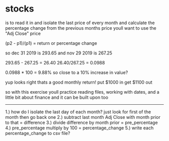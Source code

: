 # stocks

is to read it in
and isolate the last price of every month
and calculate the percentage change from the previous months price
youll want to use the "Adj Close" price

(p2 - p1)/(p1)
= return
or percentage change

so dec 31 2019 is 293.65
and nov 29 2019 is 267.25

293.65 - 267.25 = 26.40
26.40/267.25 = 0.0988

0.0988 * 100 = 9.88%
so close to a 10% increase in value?

yup looks right
thats a good monthly return!
put $1000 in get $1100 out

so with this exercise youll practice reading files, working with dates, and a little bit about finance 
and it can be built upon too

---------------------------------------------------------------------
1.) how do I isolate the last day of each month? just look for first of the month then go back one
2.) subtract last month Adj Close with month prior to that = difference
3.) divide difference by month prior = pre_percentage
4.) pre_percentage multiply by 100 = percentage_change
5.) write each percentage_change to csv file?
